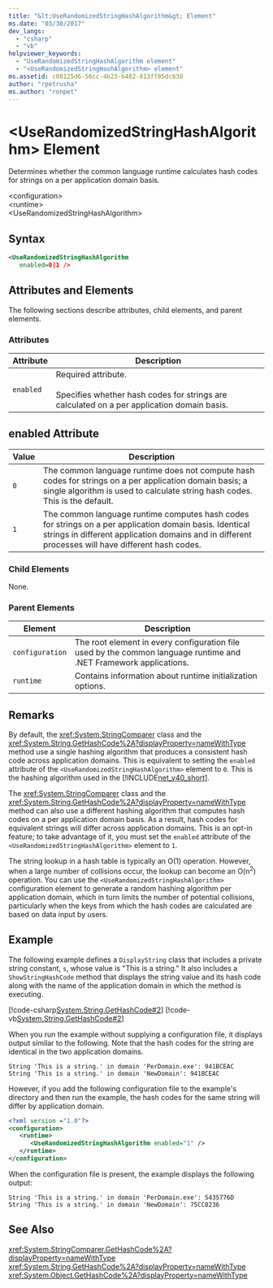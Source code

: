 ```yaml
---
title: "&lt;UseRandomizedStringHashAlgorithm&gt; Element"
ms.date: "03/30/2017"
dev_langs: 
  - "csharp"
  - "vb"
helpviewer_keywords: 
  - "UseRandomizedStringHashAlgorithm element"
  - "<UseRandomizedStringHashAlgorithm> element"
ms.assetid: c08125d6-56cc-4b23-b482-813ff85dc630
author: "rpetrusha"
ms.author: "ronpet"
---
```

# &lt;UseRandomizedStringHashAlgorithm&gt; Element
Determines whether the common language runtime calculates hash codes for strings on a per application domain basis.  

 \<configuration>  
\<runtime>  
\<UseRandomizedStringHashAlgorithm>  

## Syntax  

```xml  
<UseRandomizedStringHashAlgorithm   
   enabled=0|1 />  
```  

## Attributes and Elements  
 The following sections describe attributes, child elements, and parent elements.  

### Attributes  


|Attribute|Description|  
|---------------|-----------------|  
|`enabled`|Required attribute.<br /><br /> Specifies whether hash codes for strings are calculated on a per application domain basis.|  

## enabled Attribute  


|Value|Description|  
|-----------|-----------------|  
|`0`|The common language runtime does not compute hash codes for strings on a per application domain basis; a single algorithm is used to calculate string hash codes. This is the default.|  
|`1`|The common language runtime computes hash codes for strings on a per application domain basis. Identical strings in different application domains and in different processes will have different hash codes.|  

### Child Elements  
 None.  

### Parent Elements  


|Element|Description|  
|-------------|-----------------|  
|`configuration`|The root element in every configuration file used by the common language runtime and .NET Framework applications.|  
|`runtime`|Contains information about runtime initialization options.|  

## Remarks  
 By default, the <xref:System.StringComparer> class and the <xref:System.String.GetHashCode%2A?displayProperty=nameWithType> method use a single hashing algorithm that produces a consistent hash code across application domains. This is equivalent to setting the `enabled` attribute of the `<UseRandomizedStringHashAlgorithm>` element to `0`. This is the hashing algorithm used in the [!INCLUDE[net_v40_short](../../../../../includes/net-v40-short-md.md)].  

 The <xref:System.StringComparer> class and the <xref:System.String.GetHashCode%2A?displayProperty=nameWithType> method can also use a different hashing algorithm that computes hash codes on a per application domain basis. As a result, hash codes for equivalent strings will differ across application domains. This is an opt-in feature; to take advantage of it, you must set the `enabled` attribute of the `<UseRandomizedStringHashAlgorithm>` element to `1`.  

 The string lookup in a hash table is typically an O(1) operation. However, when a large number of collisions occur, the lookup can become an O(n<sup>2</sup>) operation. You can use the `<UseRandomizedStringHashAlgorithm>` configuration element to generate a random hashing algorithm per application domain, which in turn limits the number of potential collisions, particularly when the keys from which the hash codes are calculated are based on data input by users.  

## Example  
 The following example defines a `DisplayString` class that includes a private string constant, `s`, whose value is "This is a string." It also includes a `ShowStringHashCode` method that displays the string value and its hash code along with the name of the application domain in which the method is executing.  

 [!code-csharp[System.String.GetHashCode#2](../../../../../samples/snippets/csharp/VS_Snippets_CLR_System/system.String.GetHashCode/CS/perdomain.cs#2)]
 [!code-vb[System.String.GetHashCode#2](../../../../../samples/snippets/visualbasic/VS_Snippets_CLR_System/system.String.GetHashCode/VB/perdomain.vb#2)]  

 When you run the example without supplying a configuration file, it displays output similar to the following. Note that the hash codes for the string are identical in the two application domains.  

```  
String 'This is a string.' in domain 'PerDomain.exe': 941BCEAC  
String 'This is a string.' in domain 'NewDomain': 941BCEAC  
```  

 However, if you add the following configuration file to the example's directory and then run the example, the hash codes for the same string will differ by application domain.  

```xml  
<?xml version ="1.0"?>  
<configuration>  
   <runtime>  
      <UseRandomizedStringHashAlgorithm enabled="1" />  
   </runtime>  
</configuration>  
```  

 When the configuration file is present, the example displays the following output:  

```  
String 'This is a string.' in domain 'PerDomain.exe': 5435776D  
String 'This is a string.' in domain 'NewDomain': 75CC8236  
```  

## See Also  
 <xref:System.StringComparer.GetHashCode%2A?displayProperty=nameWithType>  
 <xref:System.String.GetHashCode%2A?displayProperty=nameWithType>  
 <xref:System.Object.GetHashCode%2A?displayProperty=nameWithType>
